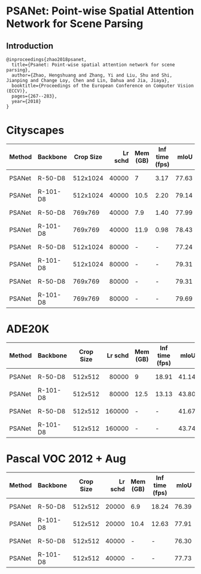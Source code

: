 # PSANet: Point-wise Spatial Attention Network for Scene Parsing

## Introduction
```
@inproceedings{zhao2018psanet,
  title={Psanet: Point-wise spatial attention network for scene parsing},
  author={Zhao, Hengshuang and Zhang, Yi and Liu, Shu and Shi, Jianping and Change Loy, Chen and Lin, Dahua and Jia, Jiaya},
  booktitle={Proceedings of the European Conference on Computer Vision (ECCV)},
  pages={267--283},
  year={2018}
}
```

# Cityscapes
| Method | Backbone | Crop Size | Lr schd | Mem (GB) | Inf time (fps) | mIoU  | mIoU(ms+flip) |                                                                                                                                                                                                 download                                                                                                                                                                                                 |
|--------|----------|-----------|--------:|----------|----------------|------:|--------------:|----------------------------------------------------------------------------------------------------------------------------------------------------------------------------------------------------------------------------------------------------------------------------------------------------------------------------------------------------------------------------------------------------------|
| PSANet | R-50-D8  | 512x1024  |   40000 |        7 |           3.17 | 77.63 |         79.04 | [model](https://open-mmlab.s3.ap-northeast-2.amazonaws.com/mmsegmentation/models/psanet/psanet_r50-d8_512x1024_40k_cityscapes/psanet_r50-d8_512x1024_40k_cityscapes_20200606_103117-99fac37c.pth) &#124; [log](https://open-mmlab.s3.ap-northeast-2.amazonaws.com/mmsegmentation/models/psanet/psanet_r50-d8_512x1024_40k_cityscapes/psanet_r50-d8_512x1024_40k_cityscapes_20200606_103117.log.json)     |
| PSANet | R-101-D8 | 512x1024  |   40000 |     10.5 |           2.20 | 79.14 |         80.19 | [model](https://open-mmlab.s3.ap-northeast-2.amazonaws.com/mmsegmentation/models/psanet/psanet_r101-d8_512x1024_40k_cityscapes/psanet_r101-d8_512x1024_40k_cityscapes_20200606_001418-27b9cfa7.pth) &#124; [log](https://open-mmlab.s3.ap-northeast-2.amazonaws.com/mmsegmentation/models/psanet/psanet_r101-d8_512x1024_40k_cityscapes/psanet_r101-d8_512x1024_40k_cityscapes_20200606_001418.log.json) |
| PSANet | R-50-D8  | 769x769   |   40000 |      7.9 |           1.40 | 77.99 |         79.64 | [model](https://open-mmlab.s3.ap-northeast-2.amazonaws.com/mmsegmentation/models/psanet/psanet_r50-d8_769x769_40k_cityscapes/psanet_r50-d8_769x769_40k_cityscapes_20200530_033717-d5365506.pth) &#124; [log](https://open-mmlab.s3.ap-northeast-2.amazonaws.com/mmsegmentation/models/psanet/psanet_r50-d8_769x769_40k_cityscapes/psanet_r50-d8_769x769_40k_cityscapes_20200530_033717.log.json)         |
| PSANet | R-101-D8 | 769x769   |   40000 |     11.9 |           0.98 | 78.43 |         80.26 | [model](https://open-mmlab.s3.ap-northeast-2.amazonaws.com/mmsegmentation/models/psanet/psanet_r101-d8_769x769_40k_cityscapes/psanet_r101-d8_769x769_40k_cityscapes_20200530_035107-997da1e6.pth) &#124; [log](https://open-mmlab.s3.ap-northeast-2.amazonaws.com/mmsegmentation/models/psanet/psanet_r101-d8_769x769_40k_cityscapes/psanet_r101-d8_769x769_40k_cityscapes_20200530_035107.log.json)     |
| PSANet | R-50-D8  | 512x1024  |   80000 | -        | -              | 77.24 |         78.69 | [model](https://open-mmlab.s3.ap-northeast-2.amazonaws.com/mmsegmentation/models/psanet/psanet_r50-d8_512x1024_80k_cityscapes/psanet_r50-d8_512x1024_80k_cityscapes_20200606_161842-ab60a24f.pth) &#124; [log](https://open-mmlab.s3.ap-northeast-2.amazonaws.com/mmsegmentation/models/psanet/psanet_r50-d8_512x1024_80k_cityscapes/psanet_r50-d8_512x1024_80k_cityscapes_20200606_161842.log.json)     |
| PSANet | R-101-D8 | 512x1024  |   80000 | -        | -              | 79.31 |         80.53 | [model](https://open-mmlab.s3.ap-northeast-2.amazonaws.com/mmsegmentation/models/psanet/psanet_r101-d8_512x1024_80k_cityscapes/psanet_r101-d8_512x1024_80k_cityscapes_20200606_161823-0f73a169.pth) &#124; [log](https://open-mmlab.s3.ap-northeast-2.amazonaws.com/mmsegmentation/models/psanet/psanet_r101-d8_512x1024_80k_cityscapes/psanet_r101-d8_512x1024_80k_cityscapes_20200606_161823.log.json) |
| PSANet | R-50-D8  | 769x769   |   80000 | -        | -              | 79.31 |         80.91 | [model](https://open-mmlab.s3.ap-northeast-2.amazonaws.com/mmsegmentation/models/psanet/psanet_r50-d8_769x769_80k_cityscapes/psanet_r50-d8_769x769_80k_cityscapes_20200606_225134-fe42f49e.pth) &#124; [log](https://open-mmlab.s3.ap-northeast-2.amazonaws.com/mmsegmentation/models/psanet/psanet_r50-d8_769x769_80k_cityscapes/psanet_r50-d8_769x769_80k_cityscapes_20200606_225134.log.json)         |
| PSANet | R-101-D8 | 769x769   |   80000 | -        | -              | 79.69 |         80.89 | [model](https://open-mmlab.s3.ap-northeast-2.amazonaws.com/mmsegmentation/models/psanet/psanet_r101-d8_769x769_80k_cityscapes/psanet_r101-d8_769x769_80k_cityscapes_20200606_214550-7665827b.pth) &#124; [log](https://open-mmlab.s3.ap-northeast-2.amazonaws.com/mmsegmentation/models/psanet/psanet_r101-d8_769x769_80k_cityscapes/psanet_r101-d8_769x769_80k_cityscapes_20200606_214550.log.json)     |

# ADE20K
| Method | Backbone | Crop Size | Lr schd | Mem (GB) | Inf time (fps) | mIoU  | mIoU(ms+flip) |                                                                                                                                                                                         download                                                                                                                                                                                         |
|--------|----------|-----------|--------:|----------|----------------|------:|--------------:|------------------------------------------------------------------------------------------------------------------------------------------------------------------------------------------------------------------------------------------------------------------------------------------------------------------------------------------------------------------------------------------|
| PSANet | R-50-D8  | 512x512   |   80000 |        9 |          18.91 | 41.14 |         41.91 | [model](https://open-mmlab.s3.ap-northeast-2.amazonaws.com/mmsegmentation/models/psanet/psanet_r50-d8_512x512_80k_ade20k/psanet_r50-d8_512x512_80k_ade20k_20200614_144141-835e4b97.pth) &#124; [log](https://open-mmlab.s3.ap-northeast-2.amazonaws.com/mmsegmentation/models/psanet/psanet_r50-d8_512x512_80k_ade20k/psanet_r50-d8_512x512_80k_ade20k_20200614_144141.log.json)         |
| PSANet | R-101-D8 | 512x512   |   80000 |     12.5 |          13.13 | 43.80 |         44.75 | [model](https://open-mmlab.s3.ap-northeast-2.amazonaws.com/mmsegmentation/models/psanet/psanet_r101-d8_512x512_80k_ade20k/psanet_r101-d8_512x512_80k_ade20k_20200614_185117-1fab60d4.pth) &#124; [log](https://open-mmlab.s3.ap-northeast-2.amazonaws.com/mmsegmentation/models/psanet/psanet_r101-d8_512x512_80k_ade20k/psanet_r101-d8_512x512_80k_ade20k_20200614_185117.log.json)     |
| PSANet | R-50-D8  | 512x512   |  160000 | -        | -              | 41.67 |         42.95 | [model](https://open-mmlab.s3.ap-northeast-2.amazonaws.com/mmsegmentation/models/psanet/psanet_r50-d8_512x512_160k_ade20k/psanet_r50-d8_512x512_160k_ade20k_20200615_161258-148077dd.pth) &#124; [log](https://open-mmlab.s3.ap-northeast-2.amazonaws.com/mmsegmentation/models/psanet/psanet_r50-d8_512x512_160k_ade20k/psanet_r50-d8_512x512_160k_ade20k_20200615_161258.log.json)     |
| PSANet | R-101-D8 | 512x512   |  160000 | -        | -              | 43.74 |         45.38 | [model](https://open-mmlab.s3.ap-northeast-2.amazonaws.com/mmsegmentation/models/psanet/psanet_r101-d8_512x512_160k_ade20k/psanet_r101-d8_512x512_160k_ade20k_20200615_161537-dbfa564c.pth) &#124; [log](https://open-mmlab.s3.ap-northeast-2.amazonaws.com/mmsegmentation/models/psanet/psanet_r101-d8_512x512_160k_ade20k/psanet_r101-d8_512x512_160k_ade20k_20200615_161537.log.json) |

# Pascal VOC 2012 + Aug
| Method | Backbone | Crop Size | Lr schd | Mem (GB) | Inf time (fps) | mIoU  | mIoU(ms+flip) |                                                                                                                                                                                           download                                                                                                                                                                                           |
|--------|----------|-----------|--------:|----------|----------------|------:|--------------:|----------------------------------------------------------------------------------------------------------------------------------------------------------------------------------------------------------------------------------------------------------------------------------------------------------------------------------------------------------------------------------------------|
| PSANet | R-50-D8  | 512x512   |   20000 |      6.9 |          18.24 | 76.39 |         77.34 | [model](https://open-mmlab.s3.ap-northeast-2.amazonaws.com/mmsegmentation/models/psanet/psanet_r50-d8_512x512_20k_voc12aug/psanet_r50-d8_512x512_20k_voc12aug_20200617_102413-2f1bbaa1.pth) &#124; [log](https://open-mmlab.s3.ap-northeast-2.amazonaws.com/mmsegmentation/models/psanet/psanet_r50-d8_512x512_20k_voc12aug/psanet_r50-d8_512x512_20k_voc12aug_20200617_102413.log.json)     |
| PSANet | R-101-D8 | 512x512   |   20000 |     10.4 |          12.63 | 77.91 |         79.30 | [model](https://open-mmlab.s3.ap-northeast-2.amazonaws.com/mmsegmentation/models/psanet/psanet_r101-d8_512x512_20k_voc12aug/psanet_r101-d8_512x512_20k_voc12aug_20200617_110624-946fef11.pth) &#124; [log](https://open-mmlab.s3.ap-northeast-2.amazonaws.com/mmsegmentation/models/psanet/psanet_r101-d8_512x512_20k_voc12aug/psanet_r101-d8_512x512_20k_voc12aug_20200617_110624.log.json) |
| PSANet | R-50-D8  | 512x512   |   40000 | -        | -              | 76.30 |         77.35 | [model](https://open-mmlab.s3.ap-northeast-2.amazonaws.com/mmsegmentation/models/psanet/psanet_r50-d8_512x512_40k_voc12aug/psanet_r50-d8_512x512_40k_voc12aug_20200613_161946-f596afb5.pth) &#124; [log](https://open-mmlab.s3.ap-northeast-2.amazonaws.com/mmsegmentation/models/psanet/psanet_r50-d8_512x512_40k_voc12aug/psanet_r50-d8_512x512_40k_voc12aug_20200613_161946.log.json)     |
| PSANet | R-101-D8 | 512x512   |   40000 | -        | -              | 77.73 |         79.05 | [model](https://open-mmlab.s3.ap-northeast-2.amazonaws.com/mmsegmentation/models/psanet/psanet_r101-d8_512x512_40k_voc12aug/psanet_r101-d8_512x512_40k_voc12aug_20200613_161946-1f560f9e.pth) &#124; [log](https://open-mmlab.s3.ap-northeast-2.amazonaws.com/mmsegmentation/models/psanet/psanet_r101-d8_512x512_40k_voc12aug/psanet_r101-d8_512x512_40k_voc12aug_20200613_161946.log.json) |
